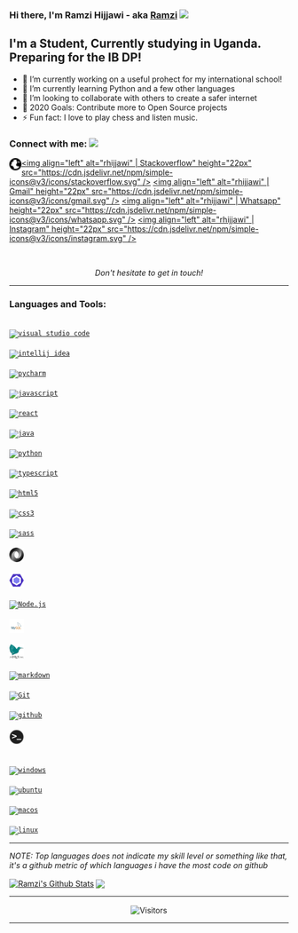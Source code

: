 ### Hi there, I'm Ramzi Hijjawi - aka [Ramzi][website] <img src="https://github.com/blackcater/blackcater/raw/master/images/Hi.gif" height="32" />

## I'm a Student, Currently studying in Uganda. Preparing for the IB DP!

- 🔭 I’m currently working on a useful prohect for my international school!
- 🌱 I’m currently learning Python and a few other languages
- 👯 I’m looking to collaborate with others to create a safer internet
- 🥅 2020 Goals: Contribute more to Open Source projects
- ⚡ Fun fact: I love to play chess and listen music.

### Connect with me: <img src="https://media.giphy.com/media/LnQjpWaON8nhr21vNW/giphy.gif" height="32">


[<img align="left" alt="rhijjawi" height="22px" src="https://raw.githubusercontent.com/iconic/open-iconic/master/svg/globe.svg" />][website]
[<img align="left" alt="rhijjawi" | Stackoverflow" height="22px" src="https://cdn.jsdelivr.net/npm/simple-icons@v3/icons/stackoverflow.svg" />][stackoverflow]
[<img align="left" alt="rhijjawi" | Gmail" height="22px" src="https://cdn.jsdelivr.net/npm/simple-icons@v3/icons/gmail.svg" />][gmail]
[<img align="left" alt="rhijjawi" | Whatsapp" height="22px" src="https://cdn.jsdelivr.net/npm/simple-icons@v3/icons/whatsapp.svg" />][whatsapp]
[<img align="left" alt="rhijjawi" | Instagram" height="22px" src="https://cdn.jsdelivr.net/npm/simple-icons@v3/icons/instagram.svg" />][instagram]

<br />

<p align=center>
<em>Don't hesitate to get in touch!</em>
</p>

---

### Languages and Tools:

[<code>
<img alt="visual studio code" width="26px" src="https://img.icons8.com/fluent/240/000000/visual-studio-code-2019.png" />
</code>](https://code.visualstudio.com/)
[<code>
<img alt="intellij idea" width="26px" src="https://img.icons8.com/color/240/000000/intellij-idea.png" />
</code>](https://www.jetbrains.com/idea/)
[<code>
<img alt="pycharm" width="26px" src="https://img.icons8.com/color/240/000000/pycharm.png" />
</code>](https://www.jetbrains.com/pycharm/)
[<code>
<img alt="javascript" width="26px" src="https://img.icons8.com/color/240/000000/javascript.png" />
</code>](https://developer.mozilla.org/en-US/docs/Web/JavaScript)
[<code>
<img alt="react" width="26px" src="https://img.icons8.com/color/240/000000/react-native.png" />
</code>](https://reactjs.org/)
[<code>
<img alt="java" width="26px" src="https://img.icons8.com/color/240/000000/java-coffee-cup-logo.png">
</code>](https://docs.oracle.com/en/java/)
[<code>
<img alt="python" width="26px" src="https://img.icons8.com/color/240/000000/python.png">
</code>](https://www.python.org/)
[<code>
<img alt="typescript" width="26px" src="https://img.icons8.com/color/240/000000/typescript.png">
</code>](https://www.typescriptlang.org/)
[<code>
<img alt="html5" width="26px" src="https://img.icons8.com/color/240/000000/html-5.png">
</code>](https://developer.mozilla.org/en-US/docs/Web/HTML)
[<code>
<img alt="css3" width="26px" src="https://img.icons8.com/color/240/000000/css3.png">
</code>](https://developer.mozilla.org/en-US/docs/Web/CSS)
[<code>
<img alt="sass" width="26px" src="https://img.icons8.com/color/240/000000/sass.png">
</code>](https://sass-lang.com/)
[<code>
<img alt="json" width="26px" src="https://raw.githubusercontent.com/github/explore/80688e429a7d4ef2fca1e82350fe8e3517d3494d/topics/json/json.png">
</code>](https://www.json.org/json-en.html)
[<code>
<img alt="eslint" width="26px" src="https://raw.githubusercontent.com/github/explore/80688e429a7d4ef2fca1e82350fe8e3517d3494d/topics/eslint/eslint.png">
</code>](https://eslint.org/)
[<code>
<img alt="Node.js" width="26px" src="https://img.icons8.com/color/240/000000/nodejs.png">
</code>](https://nodejs.org/en/)
[<code>
<img alt="MySQL" width="26px" src="https://raw.githubusercontent.com/github/explore/80688e429a7d4ef2fca1e82350fe8e3517d3494d/topics/mysql/mysql.png">
</code>](https://dev.mysql.com/)
[<code>
<img alt="latex" width="26px" src="https://raw.githubusercontent.com/github/explore/80688e429a7d4ef2fca1e82350fe8e3517d3494d/topics/latex/latex.png">
</code>](https://www.latex-project.org/)
[<code>
<img alt="markdown" width="26px" src="https://img.icons8.com/ios-filled/100/000000/markdown.png">
</code>](https://www.markdownguide.org/)
[<code>
<img alt="Git" width="26px" src="https://img.icons8.com/color/240/000000/git.png">
</code>](https://git-scm.com/)
[<code>
<img alt="github" width="26px" src="https://img.icons8.com/ios-glyphs/240/000000/github.png">
</code>](https://github.com/)
[<code>
<img alt="terminal" width="26px" src="https://raw.githubusercontent.com/github/explore/80688e429a7d4ef2fca1e82350fe8e3517d3494d/topics/terminal/terminal.png">
</code>](https://docs.microsoft.com/en-us/windows/terminal/)
<br />
[<code>
<img alt="windows" width="26px" src="https://img.icons8.com/color/240/000000/windows-10.png">
</code>](https://www.microsoft.com/en-us/windows)
[<code>
<img alt="ubuntu" width="26px" src="https://img.icons8.com/color/96/000000/ubuntu--v1.png">
</code>](https://ubuntu.com/)
[<code>
<img alt="macos" width="26px" src="https://img.icons8.com/officel/160/000000/mac-logo.png">
</code>](https://developer.apple.com/macos/)
[<code>
<img alt="linux" width="26px" src="https://img.icons8.com/color/96/000000/linux.png">
</code>](https://www.kernel.org/)


---

_NOTE: Top languages does not indicate my skill level or something like that, it's a github metric of which languages i have the most code on github_

<a href="https://github-readme-stats.rhijjawi.vercel.app/api?username=rhijjawi&show_icons=true&hide_border=true&count_private=true&include_all_commits=true&theme=radical">
<img align="center" alt="Ramzi's Github Stats" src="https://github-readme-stats.vercel.app/api?username=rhijjawi&show_icons=true" /></a>

<a href="https://github-readme-stats.vercel.app/api/top-langs/?username=rhijjawi&layout=compact&theme=radical">
  <img align="center" src="https://github-readme-stats.vercel.app/api/top-langs/?username=rhijjawi&layout=compact&theme=radical" />
</a>


---

<p align=center>                           
  <img align=center  src="https://visitor-badge.laobi.icu/badge?page_id=rhijjawi.rhijjawi" alt="Visitors">                     
</p>

---


[website]: http://isunetwork.net
[linkedin]: https://www.linkedin.com/in/ramzihijjawi
[stackoverflow]: https://stackoverflow.com/users/8629258/sathananthan-sabesan
[gmail]: mailto:ramzihijjawi@gmail.com
[whatsapp]:https://wa.me/+256795292685
[instagram]: https://www.instagram.com/the_chancellow_aint_dead
